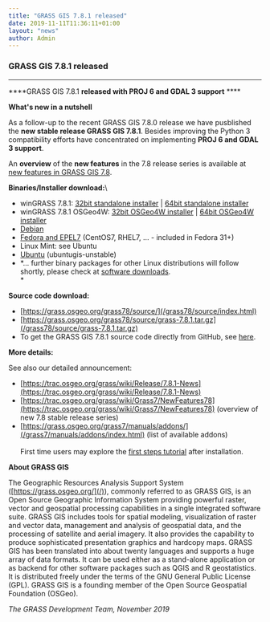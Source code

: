 ```yaml
---
title: "GRASS GIS 7.8.1 released"
date: 2019-11-11T11:36:11+01:00
layout: "news"
author: Admin
---
```


### GRASS GIS 7.8.1 released

------------------------------------------------------------------------

****GRASS GIS 7.8.1 **released with PROJ 6 and GDAL 3 support** ****

**What's new in a nutshell**

As a follow-up to the recent GRASS GIS 7.8.0 release we have pusblished
the **new stable release GRASS GIS 7.8.1**. Besides improving the Python
3 compatibility efforts have concentrated on implementing **PROJ 6 and
GDAL 3 support**.

An **overview** of the **new features** in the 7.8 release series is
available at [new features in GRASS GIS
7.8](https://trac.osgeo.org/grass/wiki/Grass7/NewFeatures78).

**Binaries/Installer download:**\

-   winGRASS 7.8.1: [32bit standalone
    installer](/grass78/binary/mswindows/native/x86/WinGRASS-7.8.1-1-Setup-x86.exe)
    \| [64bit standalone
    installer](/grass78/binary/mswindows/native/x86_64/WinGRASS-7.8.1-1-Setup-x86_64.exe)
-   winGRASS 7.8.1 OSGeo4W: [32bit OSGeo4W
    installer](http://download.osgeo.org/osgeo4w/osgeo4w-setup-x86.exe)
    \| [64bit OSGeo4W
    installer](http://download.osgeo.org/osgeo4w/osgeo4w-setup-x86_64.exe)
-   [Debian](https://packages.debian.org/source/sid/grass)
-   [Fedora and
    EPEL7](https://copr.fedorainfracloud.org/coprs/neteler/grass78/)
    (CentOS7, RHEL7, \... - included in Fedora 31+)
-   Linux Mint: see Ubuntu
-   [Ubuntu](https://launchpad.net/~ubuntugis/+archive/ubuntu/ubuntugis-unstable)
    (ubuntugis-unstable)
-   *\... further binary packages for other Linux distributions will
    follow shortly, please check at [software
    downloads](/download/software/index.html#g78x).\
    *

**Source code download:**

-   [https://grass.osgeo.org/grass78/source/](/grass78/source/index.html)
-   [https://grass.osgeo.org/grass78/source/grass-7.8.1.tar.gz](/grass78/source/grass-7.8.1.tar.gz)
-   To get the GRASS GIS 7.8.1 source code directly from GitHub, see
    [here](https://github.com/OSGeo/grass/releases/tag/7.8.1).

**More details:**

See also our detailed announcement:

-   [https://trac.osgeo.org/grass/wiki/Release/7.8.1-News](https://trac.osgeo.org/grass/wiki/Release/7.8.1-News)
-   [https://trac.osgeo.org/grass/wiki/Grass7/NewFeatures78](https://trac.osgeo.org/grass/wiki/Grass7/NewFeatures78) (overview of new 7.8 stable release series)
-   [https://grass.osgeo.org/grass7/manuals/addons/](/grass7/manuals/addons/index.html) (list of available addons)\
\
First time users may explore the [first steps
tutorial](/documentation/first-time-users/index.html) after
installation.


**About GRASS GIS**

The Geographic Resources Analysis Support System
([https://grass.osgeo.org/](/)), commonly referred
to as GRASS GIS, is an Open Source Geographic Information System
providing powerful raster, vector and geospatial processing capabilities
in a single integrated software suite. GRASS GIS includes tools for
spatial modeling, visualization of raster and vector data, management
and analysis of geospatial data, and the processing of satellite and
aerial imagery. It also provides the capability to produce sophisticated
presentation graphics and hardcopy maps. GRASS GIS has been translated
into about twenty languages and supports a huge array of data formats.
It can be used either as a stand-alone application or as backend for
other software packages such as QGIS and R geostatistics. It is
distributed freely under the terms of the GNU General Public License
(GPL). GRASS GIS is a founding member of the Open Source Geospatial
Foundation (OSGeo).

*The GRASS Development Team, November 2019*

